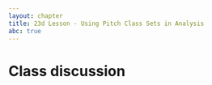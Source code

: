 ```yaml
---
layout: chapter
title: 23d Lesson - Using Pitch Class Sets in Analysis
abc: true
---
```


# Class discussion